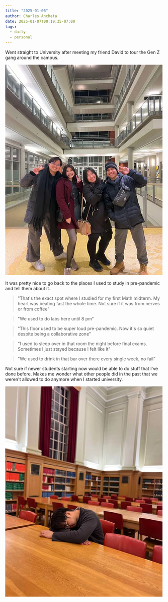 ```yaml
---
title: "2025-01-06"
author: Charles Ancheta
date: 2025-01-07T00:19:35-07:00
tags:
  - daily
  - personal
---
```


Went straight to University after meeting my friend David to tour the Gen Z gang
around the campus.

![Me and the gang at CCIS](./ccis.webp)

It was pretty nice to go back to the places I used to study in pre-pandemic and
tell them about it.

> "That's the exact spot where I studied for my first Math midterm. My heart was
> beating fast the whole time. Not sure if it was from nerves or from coffee"

> "We used to do labs here until 8 pm"

> "This floor used to be super loud pre-pandemic. Now it's so quiet despite
> being a collaborative zone"

> "I used to sleep over in that room the night before final exams. Sometimes I
> just stayed because I felt like it"

> "We used to drink in that bar over there every single week, no fail"

Not sure if newer students starting now would be able to do stuff that I've done
before. Makes me wonder what other people did in the past that we weren't
allowed to do anymore when I started university.

![Me pretending to sleep in Rutherford](./rutherford.webp)
